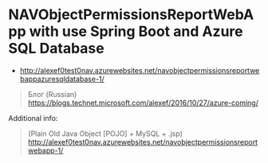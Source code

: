 # NAVObjectPermissionsReportWebApp with use Spring Boot and Azure SQL Database

- http://alexef0test0nav.azurewebsites.net/navobjectpermissionsreportwebappazuresqldatabase-1/

> Блог (Russian) https://blogs.technet.microsoft.com/alexef/2016/10/27/azure-coming/

Additional info:
> (Plain Old Java Object [POJO] + MySQL + .jsp) http://alexef0test0nav.azurewebsites.net/navobjectpermissionsreportwebapp-1/ 

 
